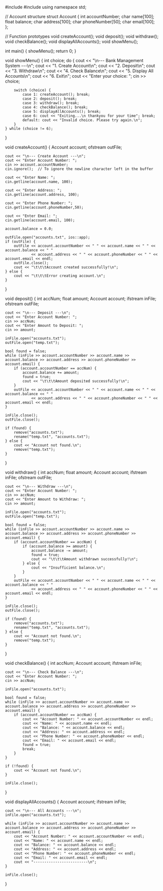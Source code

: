 #include <iostream>
#include <fstream>
using namespace std;

// Account structure
struct Account {
    int accountNumber;
    char name[100];
    float balance;
    char address[100];
    char phoneNumber[50];
    char email[100];
};

// Function prototypes
void createAccount();
void deposit();
void withdraw();
void checkBalance();
void displayAllAccounts();
void showMenu();

int main() {
    showMenu();
    return 0;
}

void showMenu() {
    int choice;
    do {
        cout << "\n--- Bank Management System ---\n";
        cout << "1. Create Account\n";
        cout << "2. Deposit\n";
        cout << "3. Withdraw\n";
        cout << "4. Check Balance\n";
        cout << "5. Display All Accounts\n";
        cout << "6. Exit\n";
        cout << "Enter your choice: ";
        cin >> choice;

        switch (choice) {
            case 1: createAccount(); break;
            case 2: deposit(); break;
            case 3: withdraw(); break;
            case 4: checkBalance(); break;
            case 5: displayAllAccounts(); break;
            case 6: cout << "Exiting...\n thankyou for your time"; break;
            default: cout << "Invalid choice. Please try again.\n";
        }
    } while (choice != 6);
}

void createAccount() {
    Account account;
    ofstream outFile;

    cout << "\n--- Create Account ---\n";
    cout << "Enter Account Number: ";
    cin >> account.accountNumber;
    cin.ignore();  // To ignore the newline character left in the buffer

    cout << "Enter Name: ";
    cin.getline(account.name, 100);

    cout << "Enter Address: ";
    cin.getline(account.address, 100);

    cout << "Enter Phone Number: ";
    cin.getline(account.phoneNumber,50);

    cout << "Enter Email: ";
    cin.getline(account.email, 100);

    account.balance = 0.0;

    outFile.open("accounts.txt", ios::app);
    if (outFile) {
        outFile << account.accountNumber << " " << account.name << " " << account.balance << " "
                << account.address << " " << account.phoneNumber << " " << account.email << endl;
        outFile.close();
        cout << "\t\t\tAccount created successfully!\n";
    } else {
        cout << "\t\t\tError creating account.\n";
    }
}

void deposit() {
    int accNum;
    float amount;
    Account account;
    ifstream inFile;
    ofstream outFile;

    cout << "\n--- Deposit ---\n";
    cout << "Enter Account Number: ";
    cin >> accNum;
    cout << "Enter Amount to Deposit: ";
    cin >> amount;

    inFile.open("accounts.txt");
    outFile.open("temp.txt");

    bool found = false;
    while (inFile >> account.accountNumber >> account.name >> account.balance >> account.address >> account.phoneNumber >> account.email) {
        if (account.accountNumber == accNum) {
            account.balance += amount;
            found = true;
            cout << "\t\t\tAmount deposited successfully!\n";
        }
        outFile << account.accountNumber << " " << account.name << " " << account.balance << " "
                << account.address << " " << account.phoneNumber << " " << account.email << endl;
    }

    inFile.close();
    outFile.close();

    if (found) {
        remove("accounts.txt");
        rename("temp.txt", "accounts.txt");
    } else {
        cout << "Account not found.\n";
        remove("temp.txt");
    }
}

void withdraw() {
    int accNum;
    float amount;
    Account account;
    ifstream inFile;
    ofstream outFile;

    cout << "\n--- Withdraw ---\n";
    cout << "Enter Account Number: ";
    cin >> accNum;
    cout << "Enter Amount to Withdraw: ";
    cin >> amount;

    inFile.open("accounts.txt");
    outFile.open("temp.txt");

    bool found = false;
    while (inFile >> account.accountNumber >> account.name >> account.balance >> account.address >> account.phoneNumber >> account.email) {
        if (account.accountNumber == accNum) {
            if (account.balance >= amount) {
                account.balance -= amount;
                found = true;
                cout << "\t\t\tAmount withdrawn successfully!\n";
            } else {
                cout << "Insufficient balance.\n";
            }
        }
        outFile << account.accountNumber << " " << account.name << " " << account.balance << " "
                << account.address << " " << account.phoneNumber << " " << account.email << endl;
    }

    inFile.close();
    outFile.close();

    if (found) {
        remove("accounts.txt");
        rename("temp.txt", "accounts.txt");
    } else {
        cout << "Account not found.\n";
        remove("temp.txt");
    }
}

void checkBalance() {
    int accNum;
    Account account;
    ifstream inFile;

    cout << "\n--- Check Balance ---\n";
    cout << "Enter Account Number: ";
    cin >> accNum;

    inFile.open("accounts.txt");

    bool found = false;
    while (inFile >> account.accountNumber >> account.name >> account.balance >> account.address >> account.phoneNumber >> account.email) {
        if (account.accountNumber == accNum) {
            cout << "Account Number: " << account.accountNumber << endl;
            cout << "Name: " << account.name << endl;
            cout << "Balance: " << account.balance << endl;
            cout << "Address: " << account.address << endl;
            cout << "Phone Number: " << account.phoneNumber << endl;
            cout << "Email: " << account.email << endl;
            found = true;
            break;
        }
    }

    if (!found) {
        cout << "Account not found.\n";
    }

    inFile.close();
}

void displayAllAccounts() {
    Account account;
    ifstream inFile;

    cout << "\n--- All Accounts ---\n";
    inFile.open("accounts.txt");

    while (inFile >> account.accountNumber >> account.name >> account.balance >> account.address >> account.phoneNumber >> account.email) {
        cout << "Account Number: " << account.accountNumber << endl;
        cout << "Name: " << account.name << endl;
        cout << "Balance: " << account.balance << endl;
        cout << "Address: " << account.address << endl;
        cout << "Phone Number: " << account.phoneNumber << endl;
        cout << "Email: " << account.email << endl;
        cout << "-------------------------\n";
    }

    inFile.close();
}
